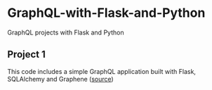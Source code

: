 # GraphQL-with-Flask-and-Python
GraphQL projects with Flask and Python

## Project 1
This code includes a simple GraphQL application built with Flask, SQLAlchemy and Graphene ([source](https://docs.graphene-python.org/projects/sqlalchemy/en/latest/tutorial/))